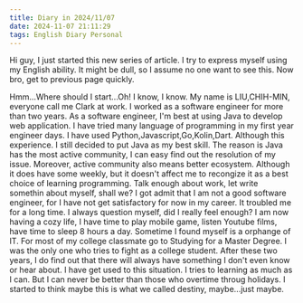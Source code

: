 ```yaml
---
title: Diary in 2024/11/07
date: 2024-11-07 21:11:29
tags: English Diary Personal
---
```


Hi guy, I just started this new series of article. I try to express myself using my English ability. It might be dull,
so I assume no one want to see this. Now bro, get to previous page quickly.

Hmm...Where should I start...Oh! I know, I know.
My name is LIU,CHIH-MIN, everyone call me Clark at work. I worked as a software engineer for more than two years. 
As a software engineer, I'm best at using Java to develop web application. I have tried many language of programming in my
first year engineer days. I have used Python,Javascript,Go,Kolin,Dart. Although this experience. I still decided to put Java
as my best skill. The reason is Java has the most active community, I can easy find out the resolution of my issue. Moreover,
active community also means better ecosystem. Although it does have some weekly, but it doesn't affect me to recongize it as
a best choice of learning programming.
Talk enough about work, let write somethin about myself, shall we?
I got admit that I am not a good software engineer, for I have not get satisfactory for now in my career. It troubled me for a 
long time. I always question myself, did I really feel enough? I am now having a cozy life, I have time to play mobile game, listen
Youtube films, have time to sleep 8 hours a day. Sometime I found myself is a orphange of IT. For most of my college classmate go to 
Studying for a Master Degree. I was the only one who tries to fight as a college student. After these two years, I do find out that 
there will always have something I don't even know or hear about. I have get used to this situation. I tries to learning as much as I
can. But I can never be better than those who overtime throug holidays.
I started to think maybe this is what we called destiny, maybe...just maybe.
